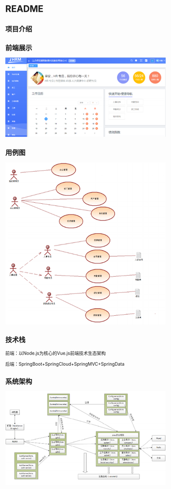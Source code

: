 # README



## 项目介绍





## 前端展示

![image-20210410123835397](README.assets/image-20210410123835397.png)



## 用例图



![image-20210410124229423](README.assets/image-20210410124229423.png)



## 技术栈

前端：以Node.js为核心的Vue.js前端技术生态架构

后端：SpringBoot+SpringCloud+SpringMVC+SpringData



## 系统架构



![image-20210410124419480](README.assets/image-20210410124419480.png)